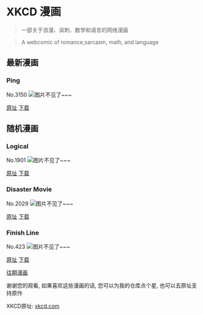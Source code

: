 # XKCD 漫画


> 一部关于浪漫、讽刺、数学和语言的网络漫画

> A webcomic of romance,sarcasm, math, and language


## 最新漫画
### Ping
No.3150
![图片不见了~~~](https://imgs.xkcd.com/comics/ping.png)

[原址](https://xkcd.com//3150) [下载](https://imgs.xkcd.com/comics/ping.png)



## 随机漫画
### Logical
No.1901
![图片不见了~~~](https://imgs.xkcd.com/comics/logical.png)

[原址](https://xkcd.com//1901) [下载](https://imgs.xkcd.com/comics/logical.png)



### Disaster Movie
No.2029
![图片不见了~~~](https://imgs.xkcd.com/comics/disaster_movie.png)

[原址](https://xkcd.com//2029) [下载](https://imgs.xkcd.com/comics/disaster_movie.png)



### Finish Line
No.423
![图片不见了~~~](https://imgs.xkcd.com/comics/finish_line.png)

[原址](https://xkcd.com//423) [下载](https://imgs.xkcd.com/comics/finish_line.png)



[往期漫画](image/)

谢谢您的观看, 如果喜欢这些漫画的话, 
您可以为我的仓库点个星, 也可以去原址支持原作

XKCD原址: [xkcd.com](https://xkcd.com)


